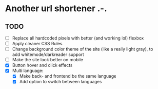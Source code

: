 # Another url shortener .-.

## TODO

- [ ] Replace all hardcoded pixels with better (and working lol) flexbox
- [ ] Apply cleaner CSS Rules
- [ ] Change background color theme of the site (like a really light gray), to add whitemode/darkreader support
- [ ] Make the site look better on mobile
- [x] Button hover and click effects
- [x] Multi language:
  - [x] Make back- and frontend be the same language
  - [x] Add option to switch between languages
